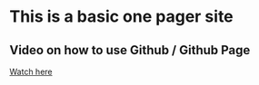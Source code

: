 # This is a basic one pager site
## Video on how to use Github / Github Page
[Watch here](https://meocwebdevelopment.slack.com/files/UGEPJN7A6/FGVDFFXEF/usegithub.mov)
